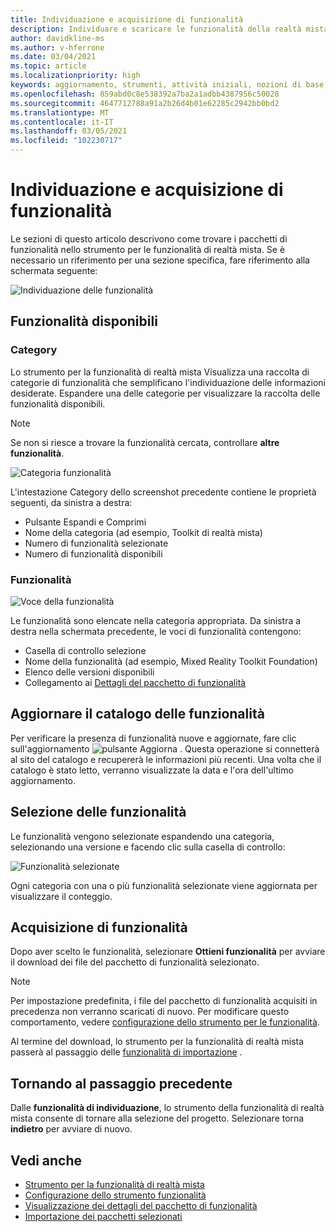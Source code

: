```yaml
---
title: Individuazione e acquisizione di funzionalità
description: Individuare e scaricare le funzionalità della realtà mista.
author: davidkline-ms
ms.author: v-hferrone
ms.date: 03/04/2021
ms.topic: article
ms.localizationpriority: high
keywords: aggiornamento, strumenti, attività iniziali, nozioni di base, unity, visual studio, toolkit, visore VR realtà mista, visore VR di windows mixed reality, visore per realtà virtuale, installazione, Windows, HoloLens, emulatore, unreal, openxr
ms.openlocfilehash: 859abd0c8e538392a7ba2a1adbb4387956c50028
ms.sourcegitcommit: 4647712788a91a2b26d4b01e62285c2942bb0bd2
ms.translationtype: MT
ms.contentlocale: it-IT
ms.lasthandoff: 03/05/2021
ms.locfileid: "102230717"
---
```

# <a name="discovering-and-acquiring-features"></a>Individuazione e acquisizione di funzionalità

Le sezioni di questo articolo descrivono come trovare i pacchetti di funzionalità nello strumento per le funzionalità di realtà mista. Se è necessario un riferimento per una sezione specifica, fare riferimento alla schermata seguente:

![Individuazione delle funzionalità](images/FeatureToolDiscovery.png)

## <a name="available-features"></a>Funzionalità disponibili

### <a name="category"></a>Category

Lo strumento per la funzionalità di realtà mista Visualizza una raccolta di categorie di funzionalità che semplificano l'individuazione delle informazioni desiderate. Espandere una delle categorie per visualizzare la raccolta delle funzionalità disponibili.

> [!NOTE]
> Se non si riesce a trovare la funzionalità cercata, controllare **altre funzionalità**.

![Categoria funzionalità](images/FeatureCategory.png)

L'intestazione Category dello screenshot precedente contiene le proprietà seguenti, da sinistra a destra:

- Pulsante Espandi e Comprimi
- Nome della categoria (ad esempio, Toolkit di realtà mista)
- Numero di funzionalità selezionate
- Numero di funzionalità disponibili

### <a name="feature"></a>Funzionalità

![Voce della funzionalità](images/FeatureEntry.png)

Le funzionalità sono elencate nella categoria appropriata. Da sinistra a destra nella schermata precedente, le voci di funzionalità contengono:

- Casella di controllo selezione
- Nome della funzionalità (ad esempio, Mixed Reality Toolkit Foundation)
- Elenco delle versioni disponibili
- Collegamento ai [Dettagli del pacchetto di funzionalità](viewing-package-details.md)

## <a name="refresh-the-feature-catalog"></a>Aggiornare il catalogo delle funzionalità

Per verificare la presenza di funzionalità nuove e aggiornate, fare clic sull'aggiornamento ![pulsante Aggiorna](images/RefreshButton.png) . Questa operazione si connetterà al sito del catalogo e recupererà le informazioni più recenti. Una volta che il catalogo è stato letto, verranno visualizzate la data e l'ora dell'ultimo aggiornamento.

## <a name="select-features"></a>Selezione delle funzionalità

Le funzionalità vengono selezionate espandendo una categoria, selezionando una versione e facendo clic sulla casella di controllo:

![Funzionalità selezionate](images/SelectedFeatures.png)

Ogni categoria con una o più funzionalità selezionate viene aggiornata per visualizzare il conteggio.

## <a name="acquiring-features"></a>Acquisizione di funzionalità

Dopo aver scelto le funzionalità, selezionare **Ottieni funzionalità** per avviare il download dei file del pacchetto di funzionalità selezionato.

> [!NOTE]
> Per impostazione predefinita, i file del pacchetto di funzionalità acquisiti in precedenza non verranno scaricati di nuovo. Per modificare questo comportamento, vedere [configurazione dello strumento per le funzionalità](configuring-feature-tool.md).

Al termine del download, lo strumento per la funzionalità di realtà mista passerà al passaggio delle [funzionalità di importazione](importing-features.md) .

## <a name="going-back-to-the-previous-step"></a>Tornando al passaggio precedente

Dalle **funzionalità di individuazione**, lo strumento della funzionalità di realtà mista consente di tornare alla selezione del progetto. Selezionare torna **indietro** per avviare di nuovo.

## <a name="see-also"></a>Vedi anche

- [Strumento per la funzionalità di realtà mista](welcome-to-mr-feature-tool.md)
- [Configurazione dello strumento funzionalità](configuring-feature-tool.md)
- [Visualizzazione dei dettagli del pacchetto di funzionalità](viewing-package-details.md)
- [Importazione dei pacchetti selezionati](importing-features.md)
